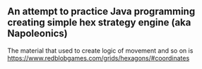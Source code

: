 ## An attempt to practice Java programming creating simple hex strategy engine (aka Napoleonics)

The material that used to create logic of movement and so on is https://www.redblobgames.com/grids/hexagons/#coordinates
